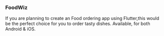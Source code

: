 ### FoodWiz

If you are planning to create an Food ordering app using Flutter,this would be the perfect choice for you to order tasty dishes. Available, for both Android & iOS.


